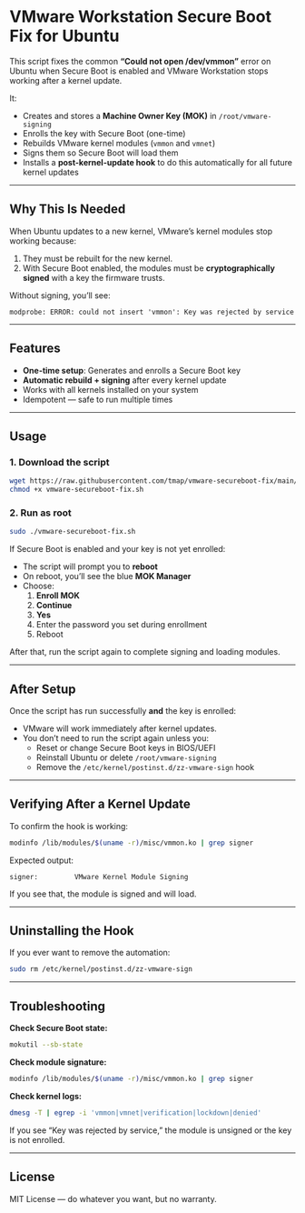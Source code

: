 # VMware Workstation Secure Boot Fix for Ubuntu

This script fixes the common **“Could not open /dev/vmmon”** error on Ubuntu when Secure Boot is enabled and VMware Workstation stops working after a kernel update.

It:
- Creates and stores a **Machine Owner Key (MOK)** in `/root/vmware-signing`
- Enrolls the key with Secure Boot (one-time)
- Rebuilds VMware kernel modules (`vmmon` and `vmnet`)
- Signs them so Secure Boot will load them
- Installs a **post-kernel-update hook** to do this automatically for all future kernel updates

---

## Why This Is Needed

When Ubuntu updates to a new kernel, VMware’s kernel modules stop working because:
1. They must be rebuilt for the new kernel.
2. With Secure Boot enabled, the modules must be **cryptographically signed** with a key the firmware trusts.

Without signing, you’ll see:
```
modprobe: ERROR: could not insert 'vmmon': Key was rejected by service
```

---

## Features

- **One-time setup**: Generates and enrolls a Secure Boot key
- **Automatic rebuild + signing** after every kernel update
- Works with all kernels installed on your system
- Idempotent — safe to run multiple times

---

## Usage

### 1. Download the script
```bash
wget https://raw.githubusercontent.com/tmap/vmware-secureboot-fix/main/vmware-secureboot-fix.sh
chmod +x vmware-secureboot-fix.sh
```

### 2. Run as root
```bash
sudo ./vmware-secureboot-fix.sh
```

If Secure Boot is enabled and your key is not yet enrolled:
- The script will prompt you to **reboot**
- On reboot, you’ll see the blue **MOK Manager**
- Choose:
  1. **Enroll MOK**
  2. **Continue**
  3. **Yes**
  4. Enter the password you set during enrollment
  5. Reboot

After that, run the script again to complete signing and loading modules.

---

## After Setup

Once the script has run successfully **and** the key is enrolled:
- VMware will work immediately after kernel updates.
- You don’t need to run the script again unless you:
  - Reset or change Secure Boot keys in BIOS/UEFI
  - Reinstall Ubuntu or delete `/root/vmware-signing`
  - Remove the `/etc/kernel/postinst.d/zz-vmware-sign` hook

---

## Verifying After a Kernel Update

To confirm the hook is working:
```bash
modinfo /lib/modules/$(uname -r)/misc/vmmon.ko | grep signer
```
Expected output:
```
signer:         VMware Kernel Module Signing
```

If you see that, the module is signed and will load.

---

## Uninstalling the Hook

If you ever want to remove the automation:
```bash
sudo rm /etc/kernel/postinst.d/zz-vmware-sign
```

---

## Troubleshooting

**Check Secure Boot state:**
```bash
mokutil --sb-state
```

**Check module signature:**
```bash
modinfo /lib/modules/$(uname -r)/misc/vmmon.ko | grep signer
```

**Check kernel logs:**
```bash
dmesg -T | egrep -i 'vmmon|vmnet|verification|lockdown|denied'
```

If you see “Key was rejected by service,” the module is unsigned or the key is not enrolled.

---

## License

MIT License — do whatever you want, but no warranty.

